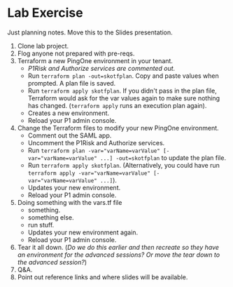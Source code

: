 # Lab Exercise

Just planning notes. Move this to the Slides presentation.

1. Clone lab project.
1. Flog anyone not prepared with pre-reqs.
1. Terraform a new PingOne environment in your tenant.
    - *P1Risk and Authorize services are commented out.*
    - Run `terraform plan -out=skotfplan`. Copy and paste values when prompted. A plan file is saved.
    - Run `terraform apply skotfplan`. If you didn't pass in the plan file, Terraform would ask for the var values again to make sure nothing has changed. (`terraform apply` runs an execution plan again).
    - Creates a new environment.
    - Reload your P1 admin console.
1. Change the Terraform files to modify your new PingOne environment.
    - Comment out the SAML app.
    - Uncomment the P1Risk and Authorize services.
    - Run `terraform plan -var="varName=varValue" [-var="varName=varValue" ...] -out=skotfplan` to update the plan file.
    - Run `terraform apply skotfplan`. (Alternatively, you could have run `terraform apply -var="varName=varValue" [-var="varName=varValue" ...]`).
    - Updates your new environment.
    - Reload your P1 admin console.
1. Doing something with the vars.tf file
    - something.
    - something else.
    - run stuff.
    - Updates your new environment again.
    - Reload your P1 admin console.
1. Tear it all down. 
(*Do we do this earlier and then recreate so they have an environment for the advanced sessions? Or move the tear down to the advanced session?*)
1. Q&A.
1. Point out reference links and where slides will be available.